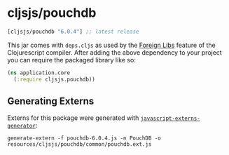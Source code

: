 # cljsjs/pouchdb

[](dependency)
```clojure
[cljsjs/pouchdb "6.0.4"] ;; latest release
```
[](/dependency)

This jar comes with `deps.cljs` as used by the [Foreign Libs][flibs] feature
of the Clojurescript compiler. After adding the above dependency to your project
you can require the packaged library like so:

```clojure
(ns application.core
  (:require cljsjs.pouchdb))
```

[flibs]: https://github.com/clojure/clojurescript/wiki/Packaging-Foreign-Dependencies

## Generating Externs

Externs for this package were generated with [`javascript-externs-generator`](https://github.com/jmmk/javascript-externs-generator):
```shell
generate-extern -f pouchdb-6.0.4.js -n PouchDB -o resources/cljsjs/pouchdb/common/pouchdb.ext.js
```
